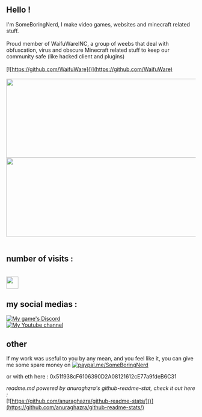 ## Hello !
I'm SomeBoringNerd, I make video games, websites and minecraft related stuff.
<br><br>
Proud member of WaifuWareINC, a group of weebs that deal with obfuscation, virus and obscure Minecraft related stuff to keep our community safe (like hacked client and plugins)<br><br>
[![https://github.com/WaifuWare]()](https://github.com/WaifuWare)<br>
<br>
<a href="https://github.com/anuraghazra/github-readme-stats">
  <img align="center" src="https://github-readme-stats.vercel.app/api?username=SomeBoringNerd&count_private=true&include_all_commits=true&theme=radical" height="210" width="640"/>
</a>
<img align="center" src="https://github-readme-stats.vercel.app/api/top-langs/?username=SomeBoringNerd&layout=compact&theme=radical" height="210" width="640"/>
<br><br>
## number of visits :
<br>
<img src="https://profile-counter.glitch.me/SomeBoringNerd/count.svg" height="32" />
<br>

## my social medias : 

[![My game's Discord]()](https://discord.gg/gtfJY7uKCN)<br>
[![My Youtube channel]()](https://www.youtube.com/channel/UCoQXdbuo7fGf12BTYCnJ1Eg)

## other
If my work was useful to you by any mean, and you feel like it, you can give me some spare money on 
[![paypal.me/SomeBoringNerd](https://ionicabizau.github.io/badges/paypal.svg)](https://www.paypal.me/SomeBoringNerd)

  or with eth here : 0x51f938cF6106390D2A08121612cE77a9fdeB6C31

*readme.md powered by anuraghzra's github-readme-stat, check it out here :* <br>
[![https://github.com/anuraghazra/github-readme-stats/]()](https://github.com/anuraghazra/github-readme-stats/)

